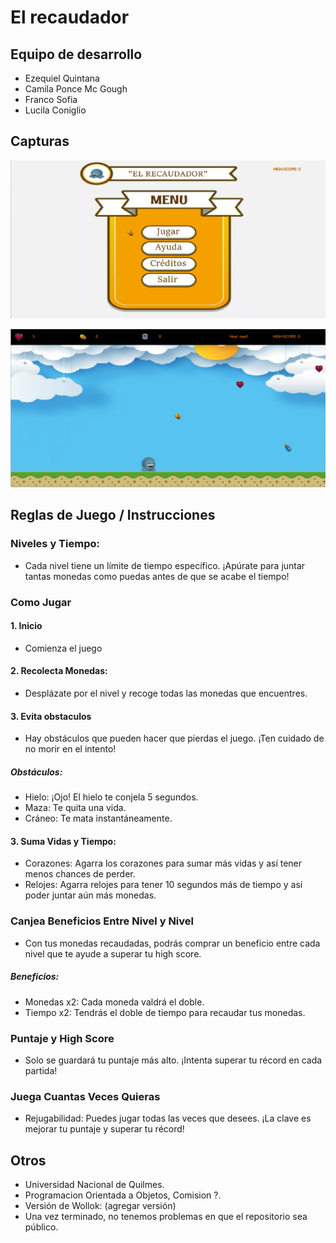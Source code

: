 # El recaudador

## Equipo de desarrollo

- Ezequiel Quintana
- Camila Ponce Mc Gough
- Franco Sofia
- Lucila Coniglio

## Capturas

![alt text](image.png)

![alt text](image-1.png)

## Reglas de Juego / Instrucciones

### Niveles y Tiempo:

- Cada nivel tiene un límite de tiempo específico. ¡Apúrate para juntar tantas monedas como puedas antes de que se acabe el tiempo!


### Como Jugar 

#### 1. Inicio
- Comienza el juego 

#### 2. Recolecta Monedas:
- Desplázate por el nivel y recoge todas las monedas que encuentres.

#### 3. Evita obstaculos
- Hay obstáculos que pueden hacer que pierdas el juego. ¡Ten cuidado de no morir en el intento!

##### Obstáculos:
- Hielo: ¡Ojo! El hielo te conjela 5 segundos.
- Maza: Te quita una vida.
- Cráneo: Te mata instantáneamente.

#### 3. Suma Vidas y Tiempo:
- Corazones: Agarra los corazones para sumar más vidas y así tener menos chances de perder.
- Relojes: Agarra relojes para tener 10 segundos más de tiempo y así poder juntar aún más monedas. 

### Canjea Beneficios Entre Nivel y Nivel
- Con tus monedas recaudadas, podrás comprar un beneficio entre cada nivel que te ayude a superar tu high score.

##### Beneficios:
- Monedas x2: Cada moneda valdrá el doble.
- Tiempo x2: Tendrás el doble de tiempo para recaudar tus monedas.
 
### Puntaje y High Score

- Solo se guardará tu puntaje más alto. ¡Intenta superar tu récord en cada partida!

### Juega Cuantas Veces Quieras
    
- Rejugabilidad: Puedes jugar todas las veces que desees. ¡La clave es mejorar tu puntaje y superar tu récord!


## Otros

- Universidad Nacional de Quilmes.
- Programacion Orientada a Objetos, Comision ?.
- Versión de Wollok: (agregar versión)
- Una vez terminado, no tenemos problemas en que el repositorio sea público.
